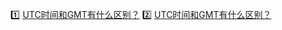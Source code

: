 :one: [UTC时间和GMT有什么区别？](https://github.com/Eveveen/fe-interview/blob/master/other/01.UTC&GMT.md) 
:two: [UTC时间和GMT有什么区别？](https://github.com/Eveveen/fe-interview/blob/master/other/02.DNS.md) 